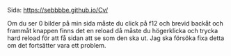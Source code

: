 Sida:
https://sebbbbe.github.io/Cv/

Om du ser 0 bilder på min sida måste du click på f12 och brevid backåt och frammåt knappen finns det en reload då måste du högerklicka och trycka hard reload för att få sidan att se som den ska ut. Jag ska försöka fixa detta om det fortsätter vara ett problem.
